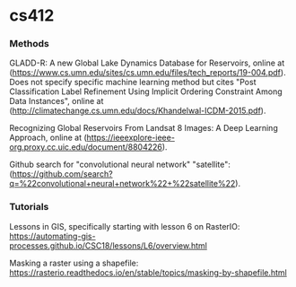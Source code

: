 # cs412

### Methods

GLADD-R: A new Global Lake Dynamics Database for Reservoirs, online at (https://www.cs.umn.edu/sites/cs.umn.edu/files/tech_reports/19-004.pdf). Does not specify specific machine learning method but cites "Post Classification Label Refinement Using Implicit
Ordering Constraint Among Data Instances", online at (http://climatechange.cs.umn.edu/docs/Khandelwal-ICDM-2015.pdf).

Recognizing Global Reservoirs From Landsat 8 Images: A Deep Learning Approach, online at (https://ieeexplore-ieee-org.proxy.cc.uic.edu/document/8804226).

Github search for "convolutional neural network" "satellite": (https://github.com/search?q=%22convolutional+neural+network%22+%22satellite%22).

### Tutorials

Lessons in GIS, specifically starting with lesson 6 on RasterIO:
https://automating-gis-processes.github.io/CSC18/lessons/L6/overview.html

Masking a raster using a shapefile:
https://rasterio.readthedocs.io/en/stable/topics/masking-by-shapefile.html
